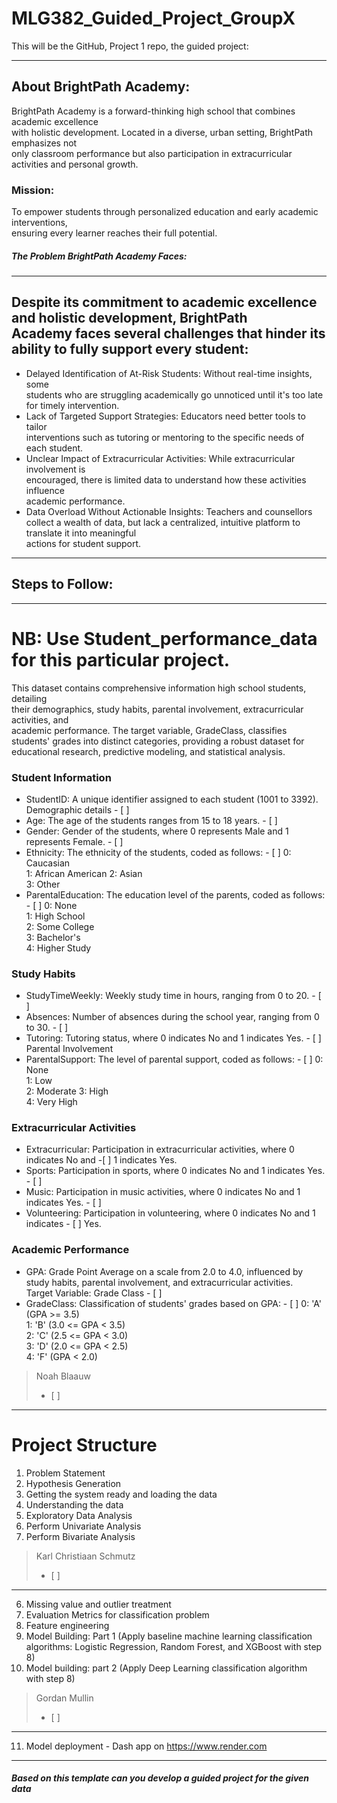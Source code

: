 # MLG382_Guided_Project_GroupX
This will be the GitHub, Project 1 repo, the guided project:

---------------------------------------------------------------------------------------------------------
## About BrightPath Academy: 
BrightPath Academy is a forward-thinking high school that combines academic excellence  
with holistic development. Located in a diverse, urban setting, BrightPath emphasizes not  
only classroom performance but also participation in extracurricular activities and personal 
growth. 

### Mission: 
To empower students through personalized education and early academic interventions,  
ensuring every learner reaches their full potential. 
##### The Problem BrightPath Academy Faces:
--------------------------------------------------------------------------------------
Despite its commitment to academic excellence and holistic development, BrightPath  
Academy faces several challenges that hinder its ability to fully support every student:
----------------------------------------------------------------------------------------

* Delayed Identification of At-Risk Students: Without real-time insights, some  
students who are struggling academically go unnoticed until it's too late for timely 
intervention. 
* Lack of Targeted Support Strategies: Educators need better tools to tailor  
interventions such as tutoring or mentoring to the specific needs of each student. 
* Unclear Impact of Extracurricular Activities: While extracurricular involvement is  
encouraged, there is limited data to understand how these activities influence  
academic performance. 
* Data Overload Without Actionable Insights: Teachers and counsellors collect a 
wealth of data, but lack a centralized, intuitive platform to translate it into meaningful  
actions for student support.

----------------------------------------------------------------------------------------------------------- 
## Steps to Follow: 
------------------------------------------------------------------------------------------------------------ 
# NB: Use Student_performance_data for this particular project. 
This dataset contains comprehensive information high school students, detailing  
their demographics, study habits, parental involvement, extracurricular activities, and  
academic performance. 
The target variable, GradeClass, classifies students' grades into distinct categories, providing 
a robust dataset for educational research, predictive modeling, and statistical analysis. 
### Student Information
  * StudentID: A unique identifier  assigned to each student (1001 to 3392).  
Demographic details - [ ]
  * Age: The age of the students  ranges from 15 to 18 years.  - [ ]
  * Gender: Gender of the students, where 0 represents Male and 1 represents Female. - [ ]
  * Ethnicity: The ethnicity of the students, coded as follows: - [ ]
   0: Caucasian  
   1: African American 
   2: Asian  
   3: Other  
  * ParentalEducation: The education level of the parents, coded as follows: - [ ]
   0: None  
   1: High School  
   2: Some College  
   3: Bachelor's  
   4: Higher Study  
### Study Habits 
  * StudyTimeWeekly: Weekly study time in hours, ranging from 0 to 20.  - [ ]
  * Absences: Number of absences during the school year, ranging from 0 to 30. - [ ]
  * Tutoring: Tutoring status,  where 0 indicates No and 1 indicates Yes.  - [ ]
Parental Involvement  
  * ParentalSupport: The level of parental support, coded as follows:  - [ ]
   0: None  
   1: Low  
   2: Moderate 
   3: High  
   4: Very High  
### Extracurricular Activities 
  * Extracurricular: Participation in extracurricular activities, where 0 indicates No and -[ ]
   1 indicates Yes.  
  * Sports: Participation in sports, where 0 indicates No and 1 indicates Yes.  - [ ]
  * Music: Participation in music activities, where 0 indicates No and 1 indicates Yes. - [ ]
  * Volunteering: Participation in volunteering, where 0 indicates No and 1 indicates - [ ]
Yes.  
### Academic Performance  
  * GPA: Grade Point Average on a scale from 2.0 to 4.0, influenced by study habits, 
parental involvement, and extracurricular activities.  
Target Variable: Grade Class  - [ ]
  * GradeClass: Classification of students' grades based on GPA:  - [ ]
   0: 'A' (GPA >= 3.5)  
   1: 'B' (3.0 <= GPA < 3.5)  
   2: 'C' (2.5 <= GPA < 3.0)  
   3: 'D' (2.0 <= GPA < 2.5)  
   4: 'F' (GPA < 2.0)
> Noah Blaauw
> - [ ]
-------------------------------------------------------------------------------------------------------------------
# Project Structure
1. Problem Statement 
2. Hypothesis Generation 
3. Getting the system ready and loading the data 
4. Understanding the data
5. Exploratory Data Analysis 
 1. Perform Univariate Analysis 
 2. Perform Bivariate Analysis
> Karl Christiaan Schmutz
> - [ ]
---------------------------------------------------------------------
6. Missing value and outlier treatment
7. Evaluation Metrics for classification problem 
8. Feature engineering 
9. Model Building: Part 1 (Apply baseline machine learning classification algorithms: 
Logistic Regression, Random Forest, and XGBoost with step 8) 
10. Model building: part 2 (Apply Deep Learning classification algorithm with step 8)
> Gordan Mullin
> - [ ]
---------------------------------------------------------------------

11. Model deployment - Dash app on https://www.render.com
---------------------------------------------------------------------------------------------------------------------------
##### Based on this template can you develop a guided project for the given data 
